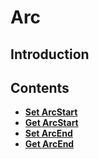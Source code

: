 # Arc

## Introduction

## Contents

* [**Set ArcStart**](setarcstart.md)
* [**Get ArcStart**](getarcstart.md)
* [**Set ArcEnd**](setarcend.md)
* [**Get ArcEnd**](getarcend.md)